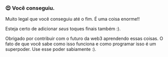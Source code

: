 ### 😍 Você conseguiu.

Muito legal que você conseguiu até o fim. É uma coisa enorme!!

Esteja certo de adicionar _seus_ toques finais também :).

Obrigado por contribuir com o futuro da web3 aprendendo essas coisas. O fato de que você sabe como isso funciona e como programar isso é um superpoder. Use esse poder sabiamente :).
